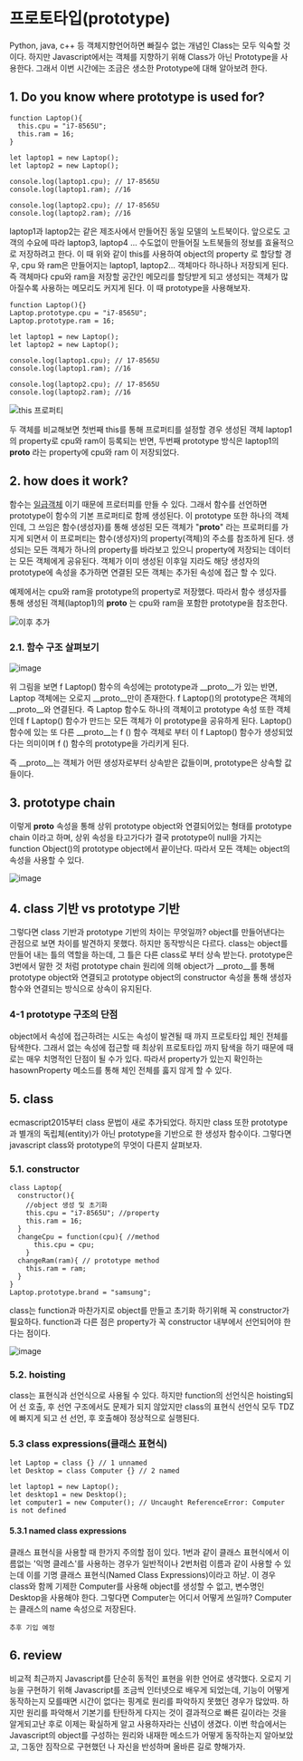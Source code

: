 # 프로토타입(prototype)

Python, java, c++ 등 객체지향언어하면 빠질수 없는 개념인 Class는 모두 익숙할 것이다.
하지만 Javascript에서는 객체를 지향하기 위해 Class가 아닌 Prototype을 사용한다. 그래서 이번 시간에는 조금은 생소한 Prototype에 대해 알아보려 한다.

## 1. Do you know where prototype is used for?
```
function Laptop(){
  this.cpu = "i7-8565U";
  this.ram = 16;
}

let laptop1 = new Laptop();
let laptop2 = new Laptop();

console.log(laptop1.cpu); // 17-8565U
console.log(laptop1.ram); //16

console.log(laptop2.cpu); // 17-8565U
console.log(laptop2.ram); //16
```
laptop1과 laptop2는 같은 제조사에서 만들어진 동일 모델의 노트북이다. 앞으로도 고객의 수요에 따라 laptop3, laptop4 ... 수도없이
만들어질 노트북들의 정보를 효율적으로 저장하려고 한다. 이 때 위와 같이 this를 사용하여 object의 property 로 할당할 경우, cpu 와 ram은 만들어지는 laptop1, laptop2... 객체마다 하나하나 저장되게 된다. 즉 객체마다 cpu와 ram을 저장할 공간인 메모리를 할당받게 되고 생성되는 객체가 많아질수록 사용하는 메모리도 커지게 된다. 이 때 prototype을 사용해보자.
```
function Laptop(){}
Laptop.prototype.cpu = "i7-8565U";
Laptop.prototype.ram = 16;

let laptop1 = new Laptop();
let laptop2 = new Laptop();

console.log(laptop1.cpu); // 17-8565U
console.log(laptop1.ram); //16

console.log(laptop2.cpu); // 17-8565U
console.log(laptop2.ram); //16
```

![this 프로퍼티](https://user-images.githubusercontent.com/39623897/103166930-436ecc00-486a-11eb-8ba0-12557aa64e8f.JPG)

두 객체를 비교해보면 첫번째 this를 통해 프로퍼티를 설정할 경우 생성된 객체 laptop1의 property로 cpu와 ram이 등록되는 반면, 두번째 prototype 방식은 laptop1의 __proto__ 라는 property에 cpu와 ram 이 저장되었다.

## 2. how does it work?
함수는 [일급객체](https://ko.wikipedia.org/wiki/%EC%9D%BC%EA%B8%89_%EA%B0%9D%EC%B2%B4) 이기 때문에 프로터피를 만들 수 있다. 그래서 함수를 선언하면 prototype이 함수의 기본 프로퍼티로 함께 생성된다. 이 prototype 또한 하나의 객체인데, 그 쓰임은 함수(생성자)를 통해 생성된 모든 객체가 "__proto__" 라는 프로퍼티를 가지게 되면서 이 프로퍼티는 함수(생성자)의 property(객체)의 주소를 참조하게 된다. 생성되는 모든 객체가 하나의 property를 바라보고 있으니 property에 저장되는 데이터는 모든 객체에게 공유된다. 객체가 이미 생성된 이후일 지라도 해당 생성자의 prototype에 속성을 추가하면 연결된 모든 객체는 추가된 속성에 접근 할 수 있다.

예제에서는 cpu와 ram을 prototype의 property로 저장했다. 따라서 함수 생성자를 통해 생성된 객체(laptop1)의 __proto__ 는 cpu와 ram을 포함한 prototype을 참조한다.

![이후 추가](https://user-images.githubusercontent.com/39623897/103169504-87200080-487f-11eb-8552-e6db35d449df.JPG)

### 2.1. 함수 구조 살펴보기
![image](https://user-images.githubusercontent.com/39623897/108944888-fb6bfa00-769e-11eb-869b-c87cf9eb2a84.png)

위 그림을 보면 f Laptop() 함수의 속성에는 prototype과 __proto__가 있는 반면, Laptop 객체에는 오로지 __proto__만이 존재한다.
f Laptop()의 prototype은 객체의 __proto__와 연결된다. 즉 Laptop 함수도 하나의 객체이고 prototype 속성 또한 객체인데 f Laptop() 함수가 만드는 모든 객체가 이 prototype을 공유하게 된다. Laptop()함수에 있는 또 다른 __proto__는 f () 함수 객체로 부터 이 f Laptop() 함수가 생성되었다는 의미이며 f () 함수의 prototype을 가리키게 된다.

즉 __proto__는 객체가 어떤 생성자로부터 상속받은 값들이며,
prototype은 상속할 값들이다.

## 3. prototype chain
이렇게 __proto__ 속성을 통해 상위 prototype object와 연결되어있는 형태를 prototype chain 이라고 하며, 상위 속성을 타고가다가 결국 prototype이 null을 가지는 function Object()의 prototype object에서 끝이난다. 따라서 모든 객체는 object의 속성을 사용할 수 있다.

![image](https://user-images.githubusercontent.com/39623897/103170658-331a1980-4889-11eb-8f0f-3bc7ee6d9493.png)

## 4. class 기반 vs prototype 기반
그렇다면 class 기반과 prototype 기반의 차이는 무엇일까?
object를 만들어낸다는 관점으로 보면 차이를 발견하지 못했다. 하지만 동작방식은 다르다. class는 object를 만들어 내는 틀의 역할을 하는데, 
그 틀은 다른 class로 부터 상속 받는다. prototype은 3번에서 말한 것 처럼 prototype chain 원리에 의해 object가 __proto__를 통해 prototype object와 연결되고 prototype object의 constructor 속성을 통해 생성자 함수와 연결되는 방식으로 상속이 유지된다.

### 4-1 prototype 구조의 단점
object에서 속성에 접근하려는 시도는 속성이 발견될 때 까지 프로토타입 체인 전체를 탐색한다. 그래서 없는 속성에 접근할 때 최상위 프로토타입
까지 탐색을 하기 때문에 때로는 매우 치명적인 단점이 될 수가 있다. 따라서 property가 있는지 확인하는 hasownProperty 메소드를 통해 체인 전체를 훓지 않게 할 수 있다. 

## 5. class
ecmascript2015부터 class 문법이 새로 추가되었다. 하지만 class 또한 prototype과 별개의 독립체(entity)가 아닌 prototype을 기반으로 한 생성자 함수이다. 그렇다면 javascript class와 prototype의 무엇이 다른지 살펴보자.

### 5.1. constructor
```
class Laptop{
  constructor(){
    //object 생성 및 초기화
    this.cpu = "i7-8565U"; //property
    this.ram = 16;
  }
  changeCpu = function(cpu){ //method
      this.cpu = cpu;
    }
  changeRam(ram){ // prototype method
    this.ram = ram;
  }
}
Laptop.prototype.brand = "samsung";
```
class는 function과 마찬가지로 object를 만들고 초기화 하기위해 꼭 constructor가 필요하다. function과 다른 점은 property가 꼭 constructor 내부에서 선언되어야 한다는 점이다. 

![image](https://user-images.githubusercontent.com/39623897/103210609-7c31a280-4949-11eb-986d-943726ace988.png)

### 5.2. hoisting
class는 표현식과 선언식으로 사용될 수 있다. 하지만 function의 선언식은 hoisting되어 선 호출, 후 선언 구조에서도 문제가 되지 않았지만
class의 표현식 선언식 모두 TDZ에 빠지게 되고 선 선언, 후 호출해야 정상적으로 실행된다.

### 5.3 class expressions(클래스 표현식)
```
let Laptop = class {} // 1 unnamed
let Desktop = class Computer {} // 2 named

let laptop1 = new Laptop();
let desktop1 = new Desktop();
let computer1 = new Computer(); // Uncaught ReferenceError: Computer is not defined

```
#### 5.3.1 named class expressions
클래스 표현식을 사용할 때 한가지 주의할 점이 있다. 1번과 같이 클래스 표현식에서 이름없는 '익명 클레스'를 사용하는 경우가 일반적이나
2번처럼 이름과 같이 사용할 수 있는데 이를 기명 클래스 표현식(Named Class Expressions)이라고 하낟. 이 경우 class와 함께 기제한 Computer를 사용해 object를 생성할 수 없고, 변수명인 Desktop을 사용해야 한다. 그렇다면 Computer는 어디서 어떻게 쓰일까? Computer는 클래스의 name 속성으로 저장된다. 

```
추후 기입 예정
```

## 6. review
비교적 최근까지 Javascript를 단순히 동적인 표현을 위한 언어로 생각했다. 오로지 기능을 구현하기 위해 Javascript를 조금씩 인터넷으로 배우게 되었는데, 기능이 어떻게 동작하는지 모를때면 시간이 없다는 핑계로 원리를 파악하지 못했던 경우가 많았따. 하지만 원리를 파악해서 기본기를 탄탄하게 다지는 것이 결과적으로 빠른 길이라는 것을 알게되고난 후로 이제는 확실하게 알고 사용하자라는 신념이 생겼다. 이번 학습에서는 Javascript의 object를 구성하는 원리와 내재한 메소드가 어떻게 동작하는지 알아보았고, 그동안 짐작으로 구현했던 나 자신을 반성하며 올바른 길로 향해가자.




